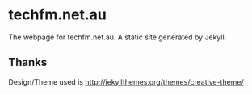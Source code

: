 # techfm.net.au
The webpage for techfm.net.au. A static site generated by Jekyll.


## Thanks

Design/Theme used is http://jekyllthemes.org/themes/creative-theme/
